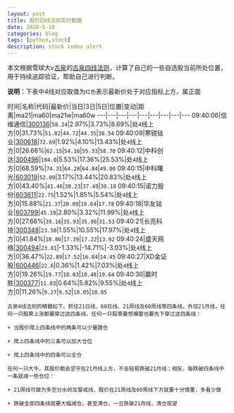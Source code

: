 ```yaml
---
layout: post
title: 股价四线法则实时数据
date: 2020-5-10
categories: blog
tags: [python,stock]
description: stock index alert
---
```



本文根据雪球大v[古泉](https://xueqiu.com/u/7148646888)的[古泉四线法则](https://xueqiu.com/7148646888/130498192)，计算了自己的一些自选股当前所处位置，用于持续追踪验证，帮助自己进行判断。

**说明**：下表中4线对应取值为`红色`表示最新价处于对应指标上方，属正面

时间|名称|代码|最新价|当日|3日|5日|位置|变动|距离|ma21|ma60|ma21w|ma60w
---|---|---|---|---|---|---|---|---
09:40:06|信维通信|[300136](https://xueqiu.com/S/SZ300136)|`58.24`|2.97%|3.73%|8.69%|处`4`线上方|0|31.73%|`51.02`|`44.72`|`44.35`|`38.54`
09:40:09|寒锐钴业|[300618](https://xueqiu.com/S/SZ300618)|`72.69`|1.92%|4.10%|13.43%|处`4`线上方|0|26.66%|`62.15`|`54.16`|`55.33`|`58.70`
09:40:12|中科创达|[300496](https://xueqiu.com/S/SZ300496)|`104.0`|5.53%|17.36%|25.53%|处`4`线上方|0|68.59%|`74.31`|`64.28`|`64.84`|`49.00`
09:40:15|中科曙光|[603019](https://xueqiu.com/S/SH603019)|`52.09`|3.17%|13.44%|20.83%|处`4`线上方|0|43.40%|`41.46`|`38.23`|`37.49`|`30.18`
09:40:15|诺力股份|[603611](https://xueqiu.com/S/SH603611)|`22.75`|1.52%|1.85%|5.54%|处`4`线上方|0|15.88%|`21.37`|`20.09`|`19.64`|`17.78`
09:40:18|华友钴业|[603799](https://xueqiu.com/S/SH603799)|`45.19`|2.80%|3.32%|11.99%|处`4`线上方|0|27.66%|`39.16`|`35.93`|`35.86`|`31.53`
09:40:21|长亮科技|[300348](https://xueqiu.com/S/SZ300348)|`23.58`|1.55%|10.55%|17.97%|处`4`线上方|0|41.84%|`18.86`|`17.39`|`17.22`|`13.92`
09:40:24|盛天网络|[300494](https://xueqiu.com/S/SZ300494)|`23.81`|-1.33%|-14.71%|-3.03%|处`4`线上方|0|36.47%|`22.89`|`17.52`|`16.84`|`14.45`
09:40:27|XD金证股|[600446](https://xueqiu.com/S/SH600446)|`22.6`|0.36%|1.42%|7.03%|处`4`线上方|0|19.26%|`19.77`|`18.03`|`18.48`|`19.64`
09:40:30|赢时胜|[300377](https://xueqiu.com/S/SZ300377)|`11.03`|0.64%|5.82%|9.55%|处`4`线上方|0|11.26%|`9.27`|`9.52`|`10.05`|`10.85`

```
古泉4线法则的精髓如下。抓住21日线、60日线、21周线及60周线等四条线，外加21月线，任何一只股票上涨都要穿过这四条线，任何一只股票要想爆雷也要先下穿过这四条线：

+ 当股价爬上四条线中的两条可以少量建仓

+ 爬上四条线中的三条可以加大仓位

+ 爬上四条线中的四条可以全仓

任何一只大牛，其股价都会坚守在21月线上方，不会轻易跌破21月线；相反，每跌破四条线中一条就减一些仓位：

+ 21周线可做为多空分水岭及警戒线，股价在21周线及60周线下方就要十分慎重，多看少做

+ 跌破全部四条线就要大幅减仓，甚至清仓，一旦跌破21月线，清仓观望
```
